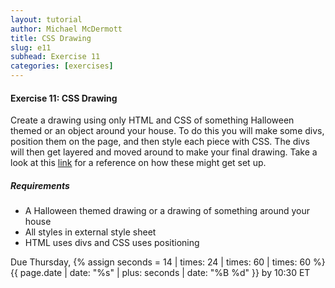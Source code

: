 ```yaml
---
layout: tutorial
author: Michael McDermott
title: CSS Drawing
slug: e11
subhead: Exercise 11
categories: [exercises]
---
```

#### Exercise 11: CSS Drawing
Create a drawing using only HTML and CSS of something Halloween themed or an object around your house. To do this you will make some divs, position them on the page, and then style each piece with CSS. The divs will then get layered and moved around to make your final drawing. Take a look at this [link](https://blog.prototypr.io/how-i-started-drawing-css-images-3fd878675c89) for a reference on how these might get set up.

##### Requirements
* A Halloween themed drawing or a drawing of something around your house
* All styles in external style sheet
* HTML uses divs and CSS uses positioning

<span class="due">Due Thursday, {% assign seconds = 14 | times: 24 | times: 60 | times: 60 %}{{ page.date | date: "%s" | plus: seconds | date: "%B %d" }} by 10:30 ET</span>
